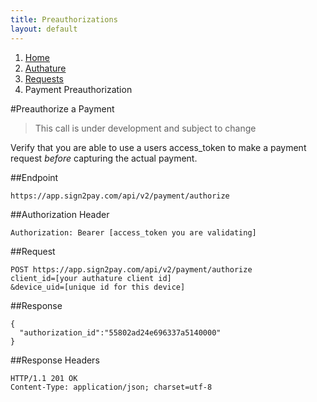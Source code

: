 ```yaml
---
title: Preauthorizations
layout: default
---
```


<ol class="breadcrumb">
  <li><a href="/">Home</a></li>
  <li><a href="/authature">Authature</a></li>
  <li><a href="/authature/requests/index.html">Requests</a></li>
  <li>Payment Preauthorization</li>
</ol>

#Preauthorize a Payment

> This call is under development and subject to change

Verify that you are able to use a users access_token to make a payment request _before_ capturing the actual payment.

##Endpoint

    https://app.sign2pay.com/api/v2/payment/authorize

##Authorization Header

    Authorization: Bearer [access_token you are validating]

##Request

    POST https://app.sign2pay.com/api/v2/payment/authorize
    client_id=[your authature client id]
    &device_uid=[unique id for this device]

##Response

    {
      "authorization_id":"55802ad24e696337a5140000"
    }

##Response Headers

    HTTP/1.1 201 OK
    Content-Type: application/json; charset=utf-8
